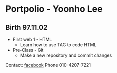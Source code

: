 Portpolio - Yoonho Lee
====================
Birth 97.11.02
--------------
* First web 1 - HTML 
  * Learn how to use TAG to code HTML
* Pre-Class - Git
  * Make a new repository and commit changes

Contact: [facebook](https://www.facebook.com/profile.php?id=100003198673519)
         Phone 010-4207-7221
